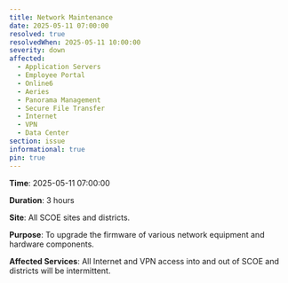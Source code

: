 ```yaml
---
title: Network Maintenance
date: 2025-05-11 07:00:00
resolved: true
resolvedWhen: 2025-05-11 10:00:00
severity: down
affected:
  - Application Servers
  - Employee Portal
  - Online6
  - Aeries
  - Panorama Management
  - Secure File Transfer
  - Internet
  - VPN
  - Data Center
section: issue
informational: true
pin: true
---
```


**Time**: 2025-05-11 07:00:00

**Duration**: 3 hours

**Site**: All SCOE sites and districts.

**Purpose**: To upgrade the firmware of various network equipment and hardware components.

**Affected Services**: All Internet and VPN access into and out of SCOE and districts will be intermittent.
